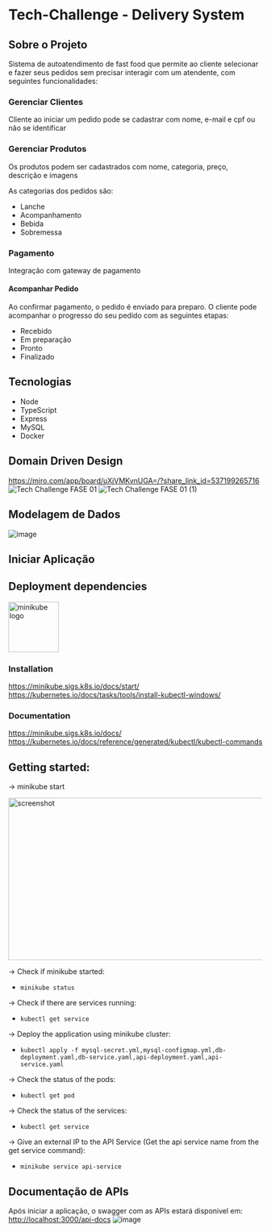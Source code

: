 # Tech-Challenge - Delivery System

## Sobre o Projeto

Sistema de autoatendimento de fast food que permite ao cliente selecionar e fazer seus pedidos sem precisar interagir com um atendente, com seguintes funcionalidades:

### Gerenciar Clientes

Cliente ao iniciar um pedido pode se cadastrar com nome, e-mail e cpf ou não se identificar

### Gerenciar Produtos

Os produtos podem ser cadastrados com nome, categoria, preço, descrição e imagens

As categorias dos pedidos são:

- Lanche
- Acompanhamento
- Bebida
- Sobremessa

### Pagamento

Integração com gateway de pagamento

#### Acompanhar Pedido

Ao confirmar pagamento, o pedido é enviado para preparo. O cliente pode acompanhar o progresso do seu pedido com as seguintes etapas:

- Recebido
- Em preparação
- Pronto
- Finalizado

## Tecnologias

- Node
- TypeScript
- Express
- MySQL
- Docker

## Domain Driven Design

https://miro.com/app/board/uXjVMKvnUGA=/?share_link_id=537199265716
![Tech Challenge FASE 01](https://p.ipic.vip/30tsa0.jpg)
![Tech Challenge FASE 01 (1)](https://github.com/fellipySaldanha/tech-challenge/assets/43252661/7e67ffe0-559b-4df0-9a19-fd97cfd867e7)

## Modelagem de Dados

![image](https://github.com/fellipySaldanha/Phase2-TC/assets/43252661/71b46bbd-4e17-45d8-9831-e107799d4faf)


## Iniciar Aplicação

## Deployment dependencies

<img src="https://github.com/kubernetes/minikube/raw/master/images/logo/logo.png" width="100" alt="minikube logo">

### Installation
https://minikube.sigs.k8s.io/docs/start/
https://kubernetes.io/docs/tasks/tools/install-kubectl-windows/

### Documentation
https://minikube.sigs.k8s.io/docs/
https://kubernetes.io/docs/reference/generated/kubectl/kubectl-commands

## Getting started:
-> minikube start

<img src="https://raw.githubusercontent.com/kubernetes/minikube/master/site/static/images/screenshot.png" width="575" height="322" alt="screenshot">

-> Check if minikube started:
- `minikube status`

-> Check if there are services running:
- `kubectl get service`

-> Deploy the application using minikube cluster:
- `kubectl apply -f mysql-secret.yml,mysql-configmap.yml,db-deployment.yaml,db-service.yaml,api-deployment.yaml,api-service.yaml`

-> Check the status of the pods:
- `kubectl get pod`

-> Check the status of the services:
- `kubectl get service`

-> Give an external IP to the API Service (Get the api service name from the get service command):
- `minikube service api-service`

## Documentação de APIs

Após iniciar a aplicação, o swagger com as APIs estará disponivel em: [http://localhost:3000/api-docs](http://127.0.0.1:51367/api-docs)
![image](https://github.com/fellipySaldanha/Phase2-TC/assets/43252661/cc96d1ff-27fb-4aaa-81e2-53872a3cc51b)


